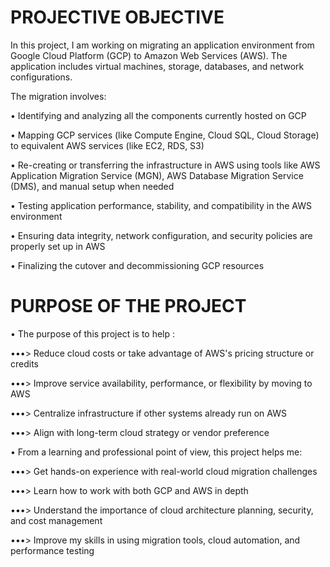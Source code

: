 # PROJECTIVE OBJECTIVE



In this project, I am working on migrating an application environment from Google Cloud Platform (GCP) to Amazon Web Services (AWS). The application includes virtual machines, storage, databases, and network configurations.

The migration involves:

• Identifying and analyzing all the components currently hosted on GCP

• Mapping GCP services (like Compute Engine, Cloud SQL, Cloud Storage) to equivalent AWS services (like EC2, RDS, S3)

• Re-creating or transferring the infrastructure in AWS using tools like AWS Application Migration Service (MGN), AWS Database Migration Service (DMS), and manual setup when needed

• Testing application performance, stability, and compatibility in the AWS environment

• Ensuring data integrity, network configuration, and security policies are properly set up in AWS

• Finalizing the cutover and decommissioning GCP resources


# PURPOSE OF THE PROJECT


• The purpose of this project is to help :

•••> Reduce cloud costs or take advantage of AWS's pricing structure or credits

•••> Improve service availability, performance, or flexibility by moving to AWS

•••> Centralize infrastructure if other systems already run on AWS

•••> Align with long-term cloud strategy or vendor preference

• From a learning and professional point of view, this project helps me:

•••> Get hands-on experience with real-world cloud migration challenges

•••> Learn how to work with both GCP and AWS in depth

•••> Understand the importance of cloud architecture planning, security, and cost management

•••> Improve my skills in using migration tools, cloud automation, and performance testing
